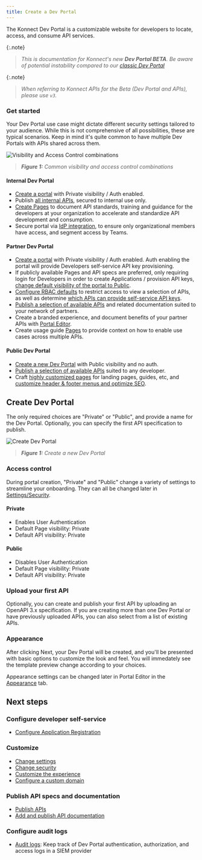 ```yaml
---
title: Create a Dev Portal
---
```


The Konnect Dev Portal is a customizable website for developers to locate, access, and consume API services.

{:.note}
> *This is documentation for Konnect's new **Dev Portal BETA**. Be aware of potential instability compared to our [classic Dev Portal](/konnect/dev-portal)*

{:.note}
> *When referring to Konnect APIs for the Beta (Dev Portal and APIs), please use `v3`.*

### Get started

Your Dev Portal use case might dictate different security settings tailored to your audience. While this is not comprehensive of all possibilities, these are typical scenarios. Keep in mind it's quite common to have multiple Dev Portals with APIs shared across them.

![Visibility and Access Control combinations](/assets/images/products/konnect/dev-portal-v3/visibility-access-combinations.png)
> _**Figure 1:** Common visibility and access control combinations_

#### Internal Dev Portal
  * [Create a portal](#create-dev-portal) with Private visibility / Auth enabled.
  * Publish [all internal APIs](/dev-portal/apis/index), secured to internal use only. 
  * [Create Pages](/dev-portal/portals/customization/portal-editor) to document API standards, training and guidance for the developers at your organization to accelerate and standardize API development and consumption.
  * Secure portal via [IdP integration](/dev-portal/portals/settings/security#identity-providers), to ensure only organizational members have access, and segment access by Teams.

#### Partner Dev Portal 
  * [Create a portal](#create-dev-portal) with Private visibility / Auth enabled. Auth enabling the portal will provide Developers self-service API key provisioning.
  * If publicly available Pages and API specs are preferred, only requiring login for Developers in order to create Applications / provision API keys, [change default visibility of the portal to Public](/dev-portal/portals/settings/security#default-visibility).
  * [Configure RBAC defaults](/dev-portal/portals/settings/security#role-based-access-control) to restrict access to view a selection of APIs, as well as determine [which APIs can provide self-service API keys](/dev-portal/portals/apis/index).
  * [Publish a selection of available APIs](/dev-portal/portals/apis/index) and related documentation suited to your network of partners. 
  * Create a branded experience, and document benefits of your partner APIs with [Portal Editor](/dev-portal/portals/customization/portal-editor). 
  * Create usage guide [Pages](/dev-portal/portals/customization/portal-editor) to provide context on how to enable use cases across multiple APIs.

#### Public Dev Portal 
  * [Create a new Dev Portal](#create-dev-portal) with Public visibility and no auth.
  * [Publish a selection of available APIs](/dev-portal/apis/index) suited to any developer.
  * Craft [highly customized pages](/dev-portal/portals/customization/portal-editor) for landing pages, guides, etc, and [customize header & footer menus and optimize SEO](/dev-portal/portals/customization).


## Create Dev Portal

The only required choices are "Private" or "Public", and provide a name for the Dev Portal. Optionally, you can specify the first API specification to publish. 

![Create Dev Portal](/assets/images/products/konnect/dev-portal-v3/create-portal.png)
> _**Figure 1:** Create a new Dev Portal_

### Access control
During portal creation, "Private" and "Public" change a variety of settings to streamline your onboarding. They can all be changed later in [Settings/Security](/dev-portal/portals/settings/security).

#### Private
* Enables User Authentication
* Default Page visibility: Private
* Default API visibility: Private

<!-- If default page and api visibility are indeed the same for these two, we should positively assert this here and maybe provide some context why they're the same -->

#### Public
* Disables User Authentication
* Default Page visibility: Private
* Default API visibility: Private

### Upload your first API
Optionally, you can create and publish your first API by uploading an OpenAPI 3.x specification. If you are creating more than one Dev Portal or have previously uploaded APIs, you can also select from a list of existing APIs.

### Appearance
After clicking Next, your Dev Portal will be created, and you'll be presented with basic options to customize the look and feel. You will immedately see the template preview change according to your choices. 

Appearance settings can be changed later in Portal Editor in the [Appearance](/dev-portal/portals/customization/appearance) tab.

## Next steps

### Configure developer self-service

* [Configure Application Registration](/dev-portal/app-reg/)

<!-- Before GA
* [Dynamic Client Registration Overview](/dev-portal/applications/dynamic-client-registration/): Dynamic Client Registration (DCR) within Konnect Dev Portal allows applications created in the portal to automatically create a linked application in a third-party Identity Provider (IdP).
-->

### Customize

* [Change settings](/dev-portal/portals/settings/general)
* [Change security](/dev-portal/portals/settings/security)
* [Customize the experience](/dev-portal/portals/customization)
* [Configure a custom domain](/dev-portal/portals/custom-domains)

### Publish API specs and documentation

* [Publish APIs](/dev-portal/apis/)
* [Add and publish API documentation](/dev-portal/apis/docs)

### Configure audit logs
* [Audit logs](/dev-portal/portals/audit-logs): Keep track of Dev Portal authentication, authorization, and access logs in a SIEM provider
